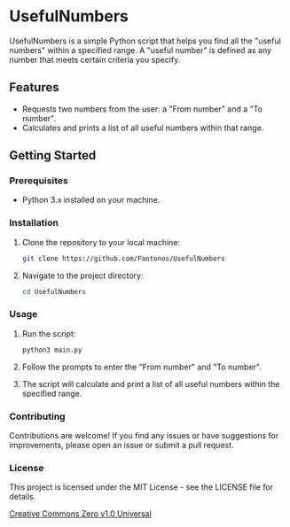 # UsefulNumbers

UsefulNumbers is a simple Python script that helps you find all the "useful numbers" within a specified range. A "useful number" is defined as any number that meets certain criteria you specify.

## Features

- Requests two numbers from the user: a "From number" and a "To number".
- Calculates and prints a list of all useful numbers within that range.

## Getting Started

### Prerequisites

- Python 3.x installed on your machine.

### Installation

1. Clone the repository to your local machine:
   ```bash
   git clone https://github.com/Fantonos/UsefulNumbers
    ```

2. Navigate to the project directory:
   ```bash
   cd UsefulNumbers
   ```

### Usage
1. Run the script:
   ```bash
   python3 main.py
   ```

2. Follow the prompts to enter the "From number" and "To number".

3. The script will calculate and print a list of all useful numbers within the specified range.

### Contributing
Contributions are welcome! If you find any issues or have suggestions for improvements, please open an issue or submit a pull request.

### License
This project is licensed under the MIT License - see the LICENSE file for details.

[Creative Commons Zero v1.0 Universal](https://creativecommons.org/publicdomain/zero/1.0/)




